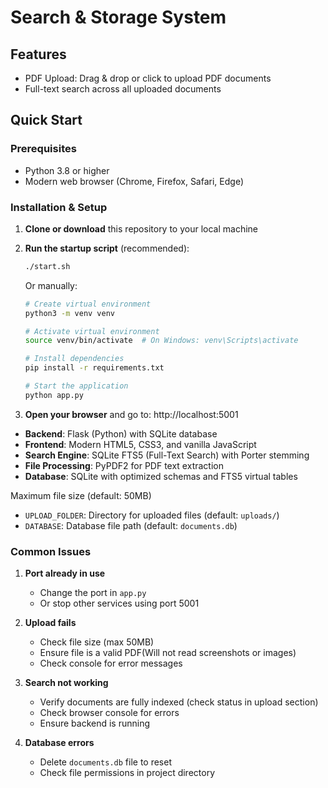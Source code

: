 # Search & Storage System

##  Features

- PDF Upload: Drag & drop or click to upload PDF documents
- Full-text search across all uploaded documents

## Quick Start

### Prerequisites

- Python 3.8 or higher
- Modern web browser (Chrome, Firefox, Safari, Edge)

### Installation & Setup

1. **Clone or download** this repository to your local machine

2. **Run the startup script** (recommended):
   ```bash
   ./start.sh
   ```
   
   Or manually:
   ```bash
   # Create virtual environment
   python3 -m venv venv
   
   # Activate virtual environment
   source venv/bin/activate  # On Windows: venv\Scripts\activate
   
   # Install dependencies
   pip install -r requirements.txt
   
   # Start the application
   python app.py
   ```

3. **Open your browser** and go to: http://localhost:5001

- **Backend**: Flask (Python) with SQLite database
- **Frontend**: Modern HTML5, CSS3, and vanilla JavaScript
- **Search Engine**: SQLite FTS5 (Full-Text Search) with Porter stemming
- **File Processing**: PyPDF2 for PDF text extraction
- **Database**: SQLite with optimized schemas and FTS5 virtual tables

 Maximum file size (default: 50MB)
- `UPLOAD_FOLDER`: Directory for uploaded files (default: `uploads/`)
- `DATABASE`: Database file path (default: `documents.db`)


### Common Issues

1. **Port already in use**
   - Change the port in `app.py` 
   - Or stop other services using port 5001

2. **Upload fails**
   - Check file size (max 50MB)
   - Ensure file is a valid PDF(Will not read screenshots or images)
   - Check console for error messages

3. **Search not working**
   - Verify documents are fully indexed (check status in upload section)
   - Check browser console for errors
   - Ensure backend is running

4. **Database errors**
   - Delete `documents.db` file to reset
   - Check file permissions in project directory



